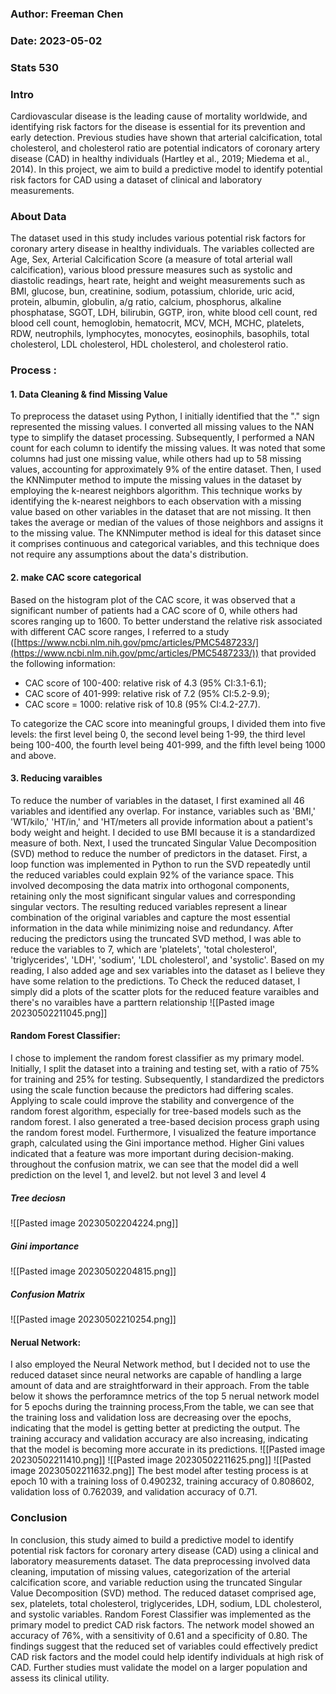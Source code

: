 ### **Author: Freeman Chen**
### **Date: 2023-05-02**
### **Stats 530**

### Intro

Cardiovascular disease is the leading cause of mortality worldwide, and identifying risk factors for the disease is essential for its prevention and early detection. Previous studies have shown that arterial calcification, total cholesterol, and cholesterol ratio are potential indicators of coronary artery disease (CAD) in healthy individuals (Hartley et al., 2019; Miedema et al., 2014). In this project, we aim to build a predictive model to identify potential risk factors for CAD using a dataset of clinical and laboratory measurements.

### About Data
The dataset used in this study includes various potential risk factors for coronary artery disease in healthy individuals. The variables collected are Age, Sex, Arterial Calcification Score (a measure of total arterial wall calcification), various blood pressure measures such as systolic and diastolic readings, heart rate, height and weight measurements such as BMI, glucose, bun, creatinine, sodium, potassium, chloride, uric acid, protein, albumin, globulin, a/g ratio, calcium, phosphorus, alkaline phosphatase, SGOT, LDH, bilirubin, GGTP, iron, white blood cell count, red blood cell count, hemoglobin, hematocrit, MCV, MCH, MCHC, platelets, RDW, neutrophils, lymphocytes, monocytes, eosinophils, basophils, total cholesterol, LDL cholesterol, HDL cholesterol, and cholesterol ratio.

### Process :

#### 1. Data Cleaning & find Missing Value
To preprocess the dataset using Python, I initially identified that the "." sign represented the missing values. I converted all missing values to the NAN type to simplify the dataset processing. Subsequently, I performed a NAN count for each column to identify the missing values. It was noted that some columns had just one missing value, while others had up to 58 missing values, accounting for approximately 9% of the entire dataset. Then, I used the KNNimputer method to impute the missing values in the dataset by employing the k-nearest neighbors algorithm. This technique works by identifying the k-nearest neighbors to each observation with a missing value based on other variables in the dataset that are not missing. It then takes the average or median of the values of those neighbors and assigns it to the missing value. The KNNimputer method is ideal for this dataset since it comprises continuous and categorical variables, and this technique does not require any assumptions about the data's distribution.

#### 2. make CAC score categorical
Based on the histogram plot of the CAC score, it was observed that a significant number of patients had a CAC score of 0, while others had scores ranging up to 1600. To better understand the relative risk associated with different CAC score ranges, I referred to a study ([https://www.ncbi.nlm.nih.gov/pmc/articles/PMC5487233/](https://www.ncbi.nlm.nih.gov/pmc/articles/PMC5487233/)) that provided the following information:

-   CAC score of 100-400: relative risk of 4.3 (95% CI:3.1-6.1);
-   CAC score of 401-999: relative risk of 7.2 (95% CI:5.2-9.9);
-   CAC score = 1000: relative risk of 10.8 (95% CI:4.2-27.7).

To categorize the CAC score into meaningful groups, I divided them into five levels: the first level being 0, the second level being 1-99, the third level being 100-400, the fourth level being 401-999, and the fifth level being 1000 and above.

#### 3. Reducing varaibles
To reduce the number of variables in the dataset, I first examined all 46 variables and identified any overlap. For instance, variables such as 'BMI,' 'WT/kilo,' 'HT/in,' and 'HT/meters all provide information about a patient's body weight and height. I decided to use BMI because it is a standardized measure of both. Next, I used the truncated Singular Value Decomposition (SVD) method to reduce the number of predictors in the dataset. First, a loop function was implemented in Python to run the SVD repeatedly until the reduced variables could explain 92% of the variance space. This involved decomposing the data matrix into orthogonal components, retaining only the most significant singular values and corresponding singular vectors. The resulting reduced variables represent a linear combination of the original variables and capture the most essential information in the data while minimizing noise and redundancy. After reducing the predictors using the truncated SVD method, I was able to reduce the variables to 7, which are 'platelets', 'total cholesterol', 'triglycerides', 'LDH', 'sodium', 'LDL cholesterol', and 'systolic'. Based on my reading, I also added age and sex variables into the dataset as I believe they have some relation to the predictions. To Check the reduced dataset, I simply did a plots of the scatter plots for the reduced feature varaibles and there's no varaibles have a parttern relationship
![[Pasted image 20230502211045.png]]

#### Random Forest Classifier:
I chose to implement the random forest classifier as my primary model. Initially, I split the dataset into a training and testing set, with a ratio of 75% for training and 25% for testing. Subsequently, I standardized the predictors using the scale function because the predictors had differing scales. Applying to scale could improve the stability and convergence of the random forest algorithm, especially for tree-based models such as the random forest. I also generated a tree-based decision process graph using the random forest model. Furthermore, I visualized the feature importance graph, calculated using the Gini importance method. Higher Gini values indicated that a feature was more important during decision-making. throughout the confusion matrix, we can see that the model did a well prediction on the level 1, and level2. but not level 3 and level 4
##### Tree deciosn 
![[Pasted image 20230502204224.png]]
##### Gini importance
![[Pasted image 20230502204815.png]]
##### Confusion Matrix
![[Pasted image 20230502210254.png]]

#### Nerual Network:
I also employed the Neural Network method, but I decided not to use the reduced dataset since neural networks are capable of handling a large amount of data and are straightforward in their approach. From the table below it shows the perforamnce metrics of the top 5 nerual network model for 5 epochs during the trainning process,From the table, we can see that the training loss and validation loss are decreasing over the epochs, indicating that the model is getting better at predicting the output. The training accuracy and validation accuracy are also increasing, indicating that the model is becoming more accurate in its predictions.
![[Pasted image 20230502211410.png]]
![[Pasted image 20230502211625.png]]
![[Pasted image 20230502211632.png]]
The best model after testing process is at epoch 10 with a training loss of 0.490232, training accuracy of 0.808602, validation loss of 0.762039, and validation accuracy of 0.71.

### Conclusion 
In conclusion, this study aimed to build a predictive model to identify potential risk factors for coronary artery disease (CAD) using a clinical and laboratory measurements dataset. The data preprocessing involved data cleaning, imputation of missing values, categorization of the arterial calcification score, and variable reduction using the truncated Singular Value Decomposition (SVD) method. The reduced dataset comprised age, sex, platelets, total cholesterol, triglycerides, LDH, sodium, LDL cholesterol, and systolic variables. Random Forest Classifier was implemented as the primary model to predict CAD risk factors. The network model showed an accuracy of 76%, with a sensitivity of 0.61 and a specificity of 0.80. The findings suggest that the reduced set of variables could effectively predict CAD risk factors and the model could help identify individuals at high risk of CAD. Further studies must validate the model on a larger population and assess its clinical utility.

### 
